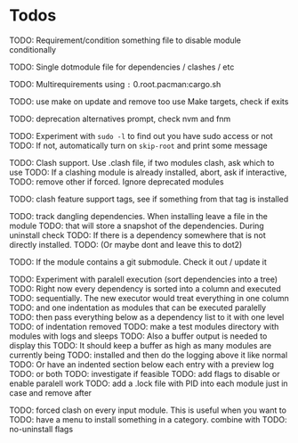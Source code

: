 # Todos

TODO: Requirement/condition something file to disable module conditionally

TODO: Single dotmodule file for dependencies / clashes / etc

TODO: Multirequirements using `:` 0.root.pacman:cargo.sh

TODO: use make on update and remove too use Make targets, check if exits

TODO: deprecation alternatives prompt, check nvm and fnm

TODO: Experiment with `sudo -l` to find out you have sudo access or not
TODO: If not, automatically turn on `skip-root` and print some message

TODO: Clash support. Use .clash file, if two modules clash, ask which to use
TODO: If a clashing module is already installed, abort, ask if interactive,
TODO: remove other if forced. Ignore deprecated modules

TODO: clash feature support tags, see if something from that tag is installed

TODO: track dangling dependencies. When installing leave a file in the module
TODO: that will store a snapshot of the dependencies. During uninstall check
TODO: If there is a dependency somewhere that is not directly installed.
TODO: (Or maybe dont and leave this to dot2)

TODO: If the module contains a git submodule. Check it out / update it

TODO: Experiment with paralell execution (sort dependencies into a tree)
TODO: Right now every dependency is sorted into a column and executed
TODO: sequentially. The new executor would treat everything in one column
TODO: and one indentation as modules that can be executed paralelly
TODO: then pass everything below as a dependency list to it with one level
TODO: of indentation removed
TODO: make a test modules directory with modules with logs and sleeps
TODO: Also a buffer output is needed to display this
TODO: It should keep a buffer as high as many modules are currently being
TODO: installed and then do the logging above it like normal
TODO: Or have an indented section below each entry with a preview log
TODO: or both
TODO: investigate if feasible
TODO: add flags to disable or enable paralell work
TODO: add a .lock file with PID into each module just in case and remove after

TODO: forced clash on every input module. This is useful when you want to
TODO: have a menu to install something in a category. combine with
TODO: no-uninstall flags
